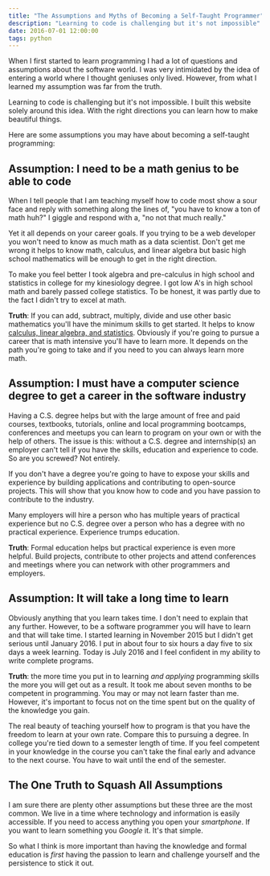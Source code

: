 ```yaml
---
title: "The Assumptions and Myths of Becoming a Self-Taught Programmer"
description: "Learning to code is challenging but it's not impossible"
date: 2016-07-01 12:00:00
tags: python
---
```


When I first started to learn programming I had a lot of questions and assumptions about the software world. I was very intimidated by the idea of entering a world where I thought geniuses only lived. However, from what I learned my assumption was far from the truth.

Learning to code is challenging but it's not impossible. I built this website solely around this idea. With the right directions you can learn how to make beautiful things.

Here are some assumptions you may have about becoming a self-taught programming:

## Assumption: I need to be a math genius to be able to code

When I tell people that I am teaching myself how to code most show a sour face and reply with something along the lines of, "you have to know a ton of math huh?" I giggle and respond with a, "no not that much really."

Yet it all depends on your career goals. If you trying to be a web developer you won't need to know as much math as a data scientist. Don't get me wrong it helps to know math, calculus, and linear algebra but basic high school mathematics will be enough to get in the right direction.

To make you feel better I took algebra and pre-calculus in high school and statistics in college for my kinesiology degree. I got low A's in high school math and barely passed college statistics. To be honest, it was partly due to the fact I didn't try to excel at math. 

**Truth**: If you can add, subtract, multiply, divide and use other basic mathematics you'll have the minimum skills to get started. It helps to know <a href="/resources/#computer-science" target="_blank">calculus, linear algebra, and statistics</a>. Obviously if you're going to pursue a career that is math intensive you'll have to learn more. It depends on the path you're going to take and if you need to you can always learn more math. 

## Assumption: I must have a computer science degree to get a career in the software industry

Having a C.S. degree helps but with the large amount of free and paid courses, textbooks, tutorials, online and local programming bootcamps, conferences and meetups you can learn to program on your own or with the help of others. The issue is this: without a C.S. degree and internship(s) an employer can't tell if you have the skills, education and experience to code. So are you screwed? Not entirely.

If you don't have a degree you're going to have to expose your skills and experience by building applications and contributing to open-source projects. This will show that you know how to code and you have passion to contribute to the industry.

Many employers will hire a person who has multiple years of practical experience but no C.S. degree over a person who has a degree with no practical experience. Experience trumps education.

**Truth**: Formal education helps but practical experience is even more helpful. Build projects, contribute to other projects and attend conferences and meetings where you can network with other programmers and employers.

## Assumption: It will take a long time to learn

Obviously anything that you learn takes time. I don't need to explain that any further. However, to be a software programmer you will have to learn and that will take time. I started learning in November 2015 but I didn't get serious until January 2016. I put in about four to six hours a day five to six days a week learning. Today is July 2016 and I feel confident in my ability to write complete programs. 

**Truth**: the more time you put in to learning *and applying* programming skills the more you will get out as a result. It took me about seven months to be competent in programming. You may or may not learn faster than me. However, it's important to focus not on the time spent but on the quality of the knowledge you gain.

The real beauty of teaching yourself how to program is that you have the freedom to learn at your own rate. Compare this to pursuing a degree. In college you're tied down to a semester length of time. If you feel competent in your knowledge in the course you can't take the final early and advance to the next course. You have to wait until the end of the semester. 

## The One Truth to Squash All Assumptions

I am sure there are plenty other assumptions but these three are the most common. We live in a time where technology and information is easily accessible. If you need to access anything you open your *smartphone*. If you want to learn something you *Google* it. It's that simple. 

So what I think is more important than having the knowledge and formal education is *first* having the passion to learn and challenge yourself and the persistence to stick it out.
